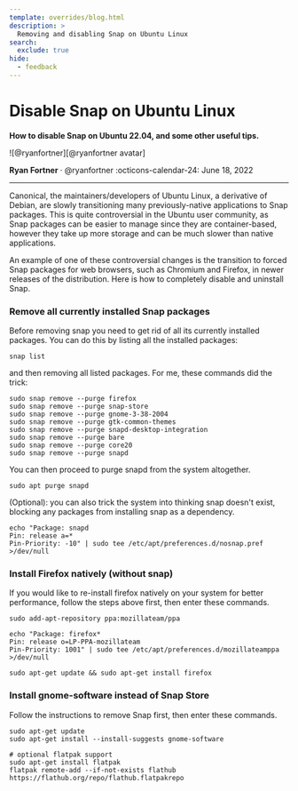 ```yaml
---
template: overrides/blog.html
description: >
  Removing and disabling Snap on Ubuntu Linux
search:
  exclude: true
hide:
  - feedback
---
```


# Disable Snap on Ubuntu Linux

__How to disable Snap on Ubuntu 22.04, and some other useful tips.__

<aside class="mdx-author" markdown>
![@ryanfortner][@ryanfortner avatar]

<span>__Ryan Fortner__ · @ryanfortner</span>
<span>
:octicons-calendar-24: June 18, 2022
</span>
</aside>

  [@ryanfortner avatar]: https://avatars.githubusercontent.com/u/71036629

---

Canonical, the maintainers/developers of Ubuntu Linux, a derivative of Debian, are slowly transitioning many previously-native applications to Snap packages. This is quite controversial in the Ubuntu user community, as Snap packages can be easier to manage since they are container-based, however they take up more storage and can be much slower than native applications.

An example of one of these controversial changes is the transition to forced Snap packages for web browsers, such as Chromium and Firefox, in newer releases of the distribution. Here is how to completely disable and uninstall Snap.

### Remove all currently installed Snap packages
Before removing snap you need to get rid of all its currently installed packages. You can do this by listing all the installed packages:
```
snap list
```
and then removing all listed packages. For me, these commands did the trick:
```
sudo snap remove --purge firefox
sudo snap remove --purge snap-store
sudo snap remove --purge gnome-3-38-2004
sudo snap remove --purge gtk-common-themes
sudo snap remove --purge snapd-desktop-integration
sudo snap remove --purge bare
sudo snap remove --purge core20
sudo snap remove --purge snapd
```
You can then proceed to purge snapd from the system altogether.
```
sudo apt purge snapd
```
(Optional): you can also trick the system into thinking snap doesn't exist, blocking any packages from installing snap as a dependency.
```
echo "Package: snapd
Pin: release a=*
Pin-Priority: -10" | sudo tee /etc/apt/preferences.d/nosnap.pref >/dev/null
```
### Install Firefox natively (without snap)
If you would like to re-install firefox natively on your system for better performance, follow the steps above first, then enter these commands.
```
sudo add-apt-repository ppa:mozillateam/ppa

echo "Package: firefox*
Pin: release o=LP-PPA-mozillateam
Pin-Priority: 1001" | sudo tee /etc/apt/preferences.d/mozillateamppa >/dev/null

sudo apt-get update && sudo apt-get install firefox
```
### Install gnome-software instead of Snap Store
Follow the instructions to remove Snap first, then enter these commands.
```
sudo apt-get update
sudo apt-get install --install-suggests gnome-software

# optional flatpak support
sudo apt-get install flatpak
flatpak remote-add --if-not-exists flathub https://flathub.org/repo/flathub.flatpakrepo
```
